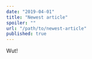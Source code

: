 ```yaml
---
date: "2019-04-01"
title: "Newest article"
spoiler: ""
url: "/path/to/newest-article"
published: true
---
```


Wut!
